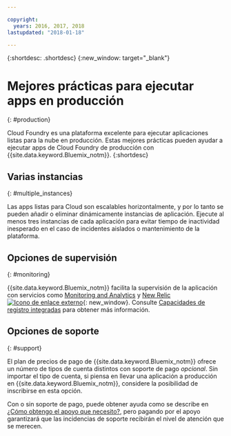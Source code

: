 ```yaml
---

copyright:
  years: 2016, 2017, 2018
lastupdated: "2018-01-18"

---
```


{:shortdesc: .shortdesc}
{:new_window: target="_blank"}

# Mejores prácticas para ejecutar apps en producción
{: #production}

Cloud Foundry es una plataforma excelente para ejecutar aplicaciones listas para la nube en producción. Estas mejores prácticas pueden ayudar a ejecutar apps de Cloud Foundry de producción con {{site.data.keyword.Bluemix_notm}}.
{:shortdesc}

## Varias instancias
{: #multiple_instances}

Las apps listas para Cloud son escalables horizontalmente, y por lo tanto se pueden añadir o eliminar dinámicamente instancias de aplicación. Ejecute al menos tres instancias de cada aplicación para evitar tiempo de inactividad inesperado en el caso de incidentes aislados o mantenimiento de la plataforma.

## Opciones de supervisión
{: #monitoring}

{{site.data.keyword.Bluemix_notm}} facilita la supervisión de la aplicación con servicios como [Monitoring and Analytics](/docs/services/monana/index.html) y [New Relic ![Icono de enlace externo](../icons/launch-glyph.svg)](http://newrelic.com/){: new_window}. Consulte [Capacidades de registro integradas](../monitor_log/logging.html#logging_for_bluemix_apps) para obtener más información.

## Opciones de soporte
{: #support}

El plan de precios de pago de {{site.data.keyword.Bluemix_notm}} ofrece un número de tipos de cuenta distintos con soporte de pago *opcional*. Sin importar el tipo de cuenta, si piensa en llevar una aplicación a producción en {{site.data.keyword.Bluemix_notm}}, considere la posibilidad de inscribirse en esta opción.

Con o sin soporte de pago, puede obtener ayuda como se describe en [¿Cómo obtengo el apoyo que necesito?](../get-support/howtogetsupport.html), pero pagando por el apoyo garantizará que las incidencias de soporte recibirán el nivel de atención que se merecen.
